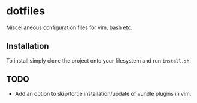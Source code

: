 dotfiles
========

Miscellaneous configuration files for vim, bash etc.


## Installation

To install simply clone the project onto your filesystem and run `install.sh`.


## TODO
* Add an option to skip/force installation/update of vundle plugins in vim.
